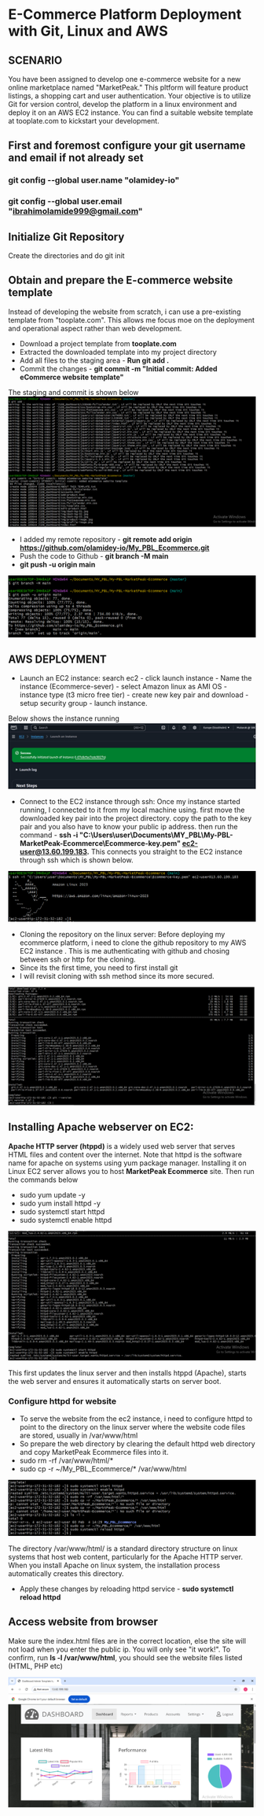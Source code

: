 # E-Commerce Platform Deployment with Git, Linux and AWS

## SCENARIO
You have been assigned to develop one e-commerce website for a new online marketplace named "MarketPeak." This pltform will feature product listings, a shopping cart and user authentication. Your objective is to utilize Git for version control, develop the platform in a linux environment and deploy it on an AWS EC2 instance. You can find a suitable website template at tooplate.com to kickstart your development.

## First and foremost configure your git username and email if not already set
### **git config --global user.name "olamidey-io"**
### **git config --global user.email "ibrahimolamide999@gmail.com"**

## Initialize Git Repository
Create the directories and do git init

## Obtain and prepare the E-commerce website template
Instead of developing the website from scratch, i can use a pre-existing template from "tooplate.com". This allows me focus moe on the deployment and operational aspect rather than web development.
* Download a project template from **tooplate.com**
* Extracted the downloaded template into my project directory
* Add all files to the staging area - **Run git add .**
* Commit the changes - **git commit -m "Initial commit: Added eCommerce website template"**

The staging and commit is shown below
![alt text](images/project-staging.PNG)

* I added my remote repository - **git remote add origin https://github.com/olamidey-io/My_PBL_Ecommerce.git**
* Push the code to Github - **git branch -M main**
* **git push -u origin main**

![alt text](images/changes-pushed.PNG)

## AWS DEPLOYMENT
* Launch an EC2 instance: search ec2 - click launch instance - Name the instance (Ecommerce-sever) - select Amazon linux as AMI OS - instance type (t3 micro free tier) - create new key pair and download - setup security group - launch instance.

Below shows the instance running
![alt text](<images/EC2 instance launch.PNG>)

* Connect to the EC2 instance through ssh: Once my instance started running, I connected to it from my local machine using. first move the downloaded key pair into the project directory. copy the path to the key pair and you also have to know your public ip address. then run the command - **ssh -i "C:\Users\user\Documents\MY_PBL\My-PBL-MarketPeak-Ecommerce\Ecommerce-key.pem" ec2-user@13.60.199.183.** This connects you straight to the EC2 instance through ssh which is shown below.

![alt text](<images/connection to ec2 instance through ssh.PNG>)

* Cloning the repository on the linux server: Before deploying my ecommerce platform, i need to clone the github repository to my AWS EC2 instance . This is me authenticating with github and chosing between ssh or http for the cloning.
* Since its the first time, you need to first install git
* I will revisit cloning with ssh method since its more secured.

![alt text](<images/git installed on ec2.PNG>)

## Installing Apache webserver on EC2:
**Apache HTTP server (htppd)** is a widely used web server that serves HTML files and content over the internet. Note that httpd is the software name for apache on systems using yum package manager. Installing it on Linux EC2 server allows you to host **MarketPeak Ecommerce** site. Then run the commands below
* sudo yum update -y
* sudo yum install httpd -y
* sudo systemctl start httpd
* sudo systemctl enable httpd

![alt text](<images/apache webserver on ec2.PNG>)

This first updates the linux server and then installs htppd (Apache), starts the web server and ensures it automatically starts on server boot.

### Configure httpd for website
* To serve the website from the ec2 instance, i need to configure httpd to point to the directory on the linux server where the website code files are stored, usually in /var/www/html
* So prepare the web directory by clearing the default httpd web directory and copy MarketPeak Ecommerce files into it.
* sudo rm -rf /var/www/html/*
* sudo cp -r ~/My_PBL_Ecommerce/* /var/www/html

![alt text](<images/configure httpd and apply changes.PNG>)

The directory /var/www/html/ is a standard directory structure on linux systems that host web content, particularly for the Apache HTTP server. When you install Apache on linux system, the installation process automatically creates this directory.
* Apply these changes by reloading httpd service - **sudo systemctl reload httpd**

## Access website from browser
Make sure the index.html files are in the correct location, else the site will not load when you enter the public ip. You will only see "it work!". 
To confirm, run **ls -l /var/www/html**, you should see the website files listed (HTML, PHP etc)

![alt text](<images/Access website from browser.PNG>)

